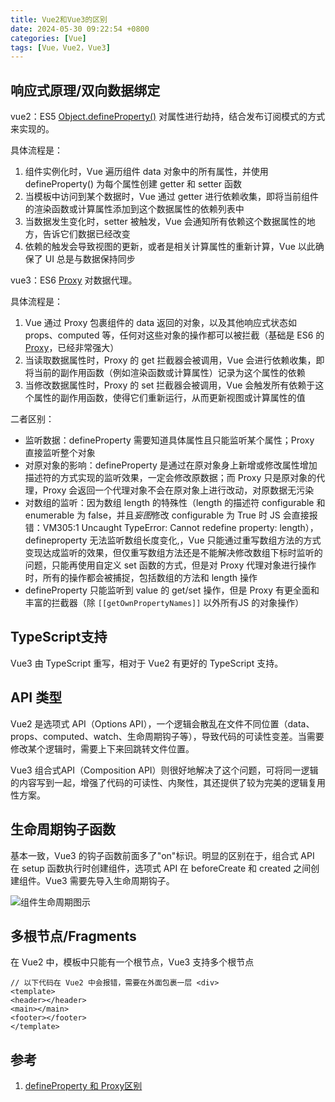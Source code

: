 ```yaml
---
title: Vue2和Vue3的区别
date: 2024-05-30 09:22:54 +0800
categories: [Vue]
tags: [Vue，Vue2，Vue3]
---
```


## 响应式原理/双向数据绑定

vue2：ES5 [Object.defineProperty()](https://developer.mozilla.org/zh-CN/docs/Web/JavaScript/Reference/Global_Objects/Object/defineProperty) 对属性进行劫持，结合发布订阅模式的方式来实现的。

具体流程是：

1. 组件实例化时，Vue 遍历组件 data 对象中的所有属性，并使用 defineProperty() 为每个属性创建 getter 和 setter 函数
2. 当模板中访问到某个数据时，Vue 通过 getter 进行依赖收集，即将当前组件的渲染函数或计算属性添加到这个数据属性的依赖列表中
3. 当数据发生变化时，setter 被触发，Vue 会通知所有依赖这个数据属性的地方，告诉它们数据已经改变
4. 依赖的触发会导致视图的更新，或者是相关计算属性的重新计算，Vue 以此确保了 UI 总是与数据保持同步

vue3：ES6 [Proxy](https://developer.mozilla.org/zh-CN/docs/Web/JavaScript/Reference/Global_Objects/Proxy) 对数据代理。

具体流程是：

1. Vue 通过 Proxy 包裹组件的 data 返回的对象，以及其他响应式状态如 props、computed 等，任何对这些对象的操作都可以被拦截（基础是 ES6 的 [Proxy](https://developer.mozilla.org/zh-CN/docs/Web/JavaScript/Reference/Global_Objects/Proxy)，已经非常强大）
2. 当读取数据属性时，Proxy 的 get 拦截器会被调用，Vue 会进行依赖收集，即将当前的副作用函数（例如渲染函数或计算属性）记录为这个属性的依赖
3. 当修改数据属性时，Proxy 的 set 拦截器会被调用，Vue 会触发所有依赖于这个属性的副作用函数，使得它们重新运行，从而更新视图或计算属性的值

二者区别：

- 监听数据：defineProperty 需要知道具体属性且只能监听某个属性；Proxy 直接监听整个对象
- 对原对象的影响：defineProperty 是通过在原对象身上新增或修改属性增加描述符的方式实现的监听效果，一定会修改原数据；而 Proxy 只是原对象的代理，Proxy 会返回一个代理对象不会在原对象上进行改动，对原数据无污染
- 对数组的监听：因为数组 length 的特殊性（length 的描述符 configurable 和 enumerable 为 false，并且*妄图*修改 configurable 为 True 时 JS 会直接报错：VM305:1 Uncaught TypeError: Cannot redefine property: length），defineproperty 无法监听数组长度变化,，Vue 只能通过重写数组方法的方式变现达成监听的效果，但仅重写数组方法还是不能解决修改数组下标时监听的问题，只能再使用自定义 set 函数的方式，但是对 Proxy 代理对象进行操作时，所有的操作都会被捕捉，包括数组的方法和 length 操作
- defineProperty 只能监听到 value 的 get/set 操作，但是 Proxy 有更全面和丰富的拦截器（除 `[[getOwnPropertyNames]]` 以外所有JS 的对象操作）

## TypeScript支持

Vue3 由 TypeScript 重写，相对于 Vue2 有更好的 TypeScript 支持。

## API 类型

Vue2 是选项式 API（Options API），一个逻辑会散乱在文件不同位置（data、props、computed、watch、生命周期钩子等），导致代码的可读性变差。当需要修改某个逻辑时，需要上下来回跳转文件位置。

Vue3 组合式API（Composition API）则很好地解决了这个问题，可将同一逻辑的内容写到一起，增强了代码的可读性、内聚性，其还提供了较为完美的逻辑复用性方案。

## 生命周期钩子函数

基本一致，Vue3 的钩子函数前面多了"on"标识。明显的区别在于，组合式 API 在 setup 函数执行时创建组件，选项式 API 在 beforeCreate 和 created 之间创建组件。Vue3 需要先导入生命周期钩子。

![组件生命周期图示](https://cn.vuejs.org/assets/lifecycle_zh-CN.W0MNXI0C.png)

## 多根节点/Fragments

在 Vue2 中，模板中只能有一个根节点，Vue3 支持多个根节点

```vue
// 以下代码在 Vue2 中会报错，需要在外面包裹一层 <div>
<template>
<header></header>
<main></main>
<footer></footer>
</template>
```

## 参考

1. [defineProperty 和 Proxy区别](https://segmentfault.com/a/1190000041084082)
